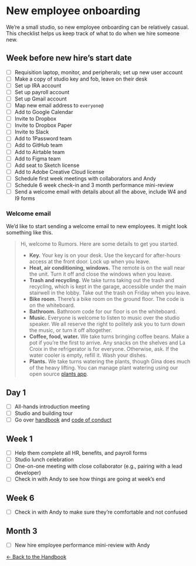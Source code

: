 # New employee onboarding

We’re a small studio, so new employee onboarding can be relatively casual. This checklist helps us keep track of what to do when we hire someone new.

## Week before new hire’s start date

- [ ] Requisition laptop, monitor, and peripherals; set up new user account
- [ ] Make a copy of studio key and fob, leave on their desk
- [ ] Set up IRA account
- [ ] Set up payroll account
- [ ] Set up Gmail account
- [ ] Map new email address to `everyone@`
- [ ] Add to Google Calendar
- [ ] Invite to Dropbox
- [ ] Invite to Dropbox Paper
- [ ] Invite to Slack
- [ ] Add to 1Password team
- [ ] Add to GitHub team
- [ ] Add to Airtable team
- [ ] Add to Figma team
- [ ] Add seat to Sketch license
- [ ] Add to Adobe Creative Cloud license
- [ ] Schedule first week meetings with collaborators and Andy
- [ ] Schedule 6 week check-in and 3 month performance mini-review
- [ ] Send a welcome email with details about all the above, include W4 and I9 forms

### Welcome email

We’d like to start sending a welcome email to new employees. It might look something like this.

> Hi, welcome to Rumors. Here are some details to get you started.
> 
> - **Key.** Your key is on your desk. Use the keycard for after-hours access at the front door. Lock up when you leave.
> - **Heat, air conditioning, windows.** The remote is on the wall near the unit. Turn it off and close the windows when you leave.
> - **Trash and recycling.** We take turns taking out the trash and recycling, which is kept in the garage, accessible under the main stairwell in the lobby. Take out the trash on Friday when you leave.
> - **Bike room.** There’s a bike room on the ground floor. The code is on the whiteboard.
> - **Bathroom.** Bathroom code for our floor is on the whiteboard.
> - **Music.** Everyone is welcome to listen to music over the studio speaker. We all reserve the right to politely ask you to turn down the music, or turn it off altogether.
> - **Coffee, food, water.** We take turns bringing coffee beans. Make a pot if you’re the first to arrive. Any snacks on the shelves and La Croix in the refrigerator is for everyone. Otherwise, ask. If the water cooler is empty, refill it. Wash your dishes.
> - **Plants.** We take turns watering the plants, though Gina does much of the heavy lifting. You can manage plant watering using our open source [plants app](https://rumors-plants.netlify.com).
>


## Day 1

- [ ] All-hands introduction meeting
- [ ] Studio and building tour
- [ ] Go over [handbook](../README.md) and [code of conduct](code-of-conduct.md)

## Week 1

- [ ] Help them complete all HR, benefits, and payroll forms
- [ ] Studio lunch celebration
- [ ] One-on-one meeting with close collaborator (e.g., pairing with a lead developer)
- [ ] Check in with Andy to see how things are going at week’s end

## Week 6

- [ ] Check in with Andy to make sure they’re comfortable and not confused

## Month 3

- [ ] New hire employee performance mini-review with Andy

[← Back to the Handbook](../README.md)